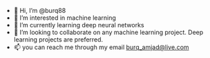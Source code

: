 - 👋 Hi, I’m @burq88
- 👀 I’m interested in machine learning
- 🌱 I’m currently learning deep neural networks
- 💞️ I’m looking to collaborate on any machine learning project. Deep learning projects are preferred.
- 📫 you can reach me through my email burq_amjad@live.com

<!---
burq88/burq88 is a ✨ special ✨ repository because its `README.md` (this file) appears on your GitHub profile.
You can click the Preview link to take a look at your changes.
--->
